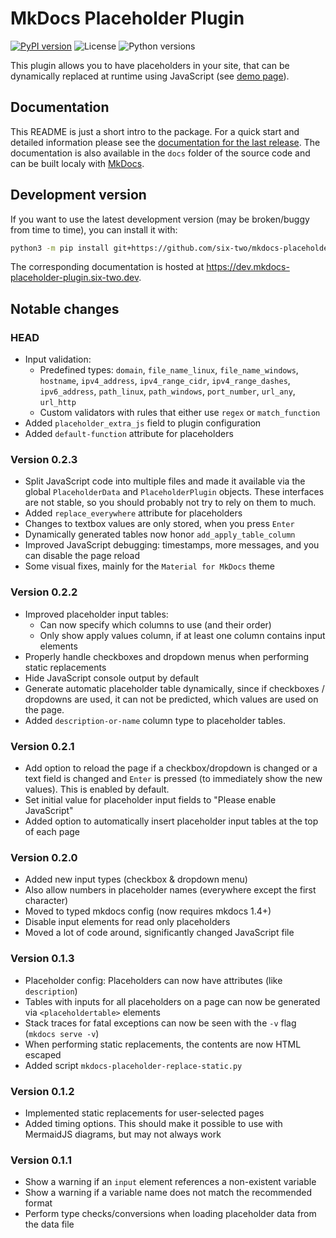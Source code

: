 # MkDocs Placeholder Plugin

[![PyPI version](https://img.shields.io/pypi/v/mkdocs-placeholder-plugin)](https://pypi.org/project/mkdocs-placeholder-plugin/)
![License](https://img.shields.io/pypi/l/mkdocs-placeholder-plugin)
![Python versions](https://img.shields.io/pypi/pyversions/mkdocs-placeholder-plugin)

This plugin allows you to have placeholders in your site, that can be dynamically replaced at runtime using JavaScript (see [demo page](https://mkdocs-placeholder-plugin.six-two.dev/demo/)).


## Documentation

This README is just a short intro to the package.
For a quick start and detailed information please see the [documentation for the last release](https://mkdocs-placeholder-plugin.six-two.dev/).
The documentation is also available in the `docs` folder of the source code and can be built localy with [MkDocs](https://www.mkdocs.org/).

## Development version

If you want to use the latest development version (may be broken/buggy from time to time), you can install it with:
```bash
python3 -m pip install git+https://github.com/six-two/mkdocs-placeholder-plugin
```

The corresponding documentation is hosted at <https://dev.mkdocs-placeholder-plugin.six-two.dev>.

## Notable changes

### HEAD

- Input validation:
    - Predefined types: `domain`, `file_name_linux`, `file_name_windows`, `hostname`, `ipv4_address`, `ipv4_range_cidr`, `ipv4_range_dashes`, `ipv6_address`, `path_linux`, `path_windows`, `port_number`, `url_any`, `url_http`
    - Custom validators with rules that either use `regex` or `match_function`
- Added `placeholder_extra_js` field to plugin configuration
- Added `default-function` attribute for placeholders

### Version 0.2.3

- Split JavaScript code into multiple files and made it available via the global `PlaceholderData` and `PlaceholderPlugin` objects.
    These interfaces are not stable, so you should probably not try to rely on them to much.
- Added `replace_everywhere` attribute for placeholders
- Changes to textbox values are only stored, when you press `Enter`
- Dynamically generated tables now honor `add_apply_table_column`
- Improved JavaScript debugging: timestamps, more messages, and you can disable the page reload
- Some visual fixes, mainly for the `Material for MkDocs` theme

### Version 0.2.2

- Improved placeholder input tables:
    - Can now specify which columns to use (and their order)
    - Only show apply values column, if at least one column contains input elements
- Properly handle checkboxes and dropdown menus when performing static replacements
- Hide JavaScript console output by default
- Generate automatic placeholder table dynamically, since if checkboxes / dropdowns are used, it can not be predicted, which values are used on the page.
- Added `description-or-name` column type to placeholder tables.

### Version 0.2.1

- Add option to reload the page if a checkbox/dropdown is changed or a text field is changed and `Enter` is pressed (to immediately show the new values).
    This is enabled by default.
- Set initial value for placeholder input fields to "Please enable JavaScript"
- Added option to automatically insert placeholder input tables at the top of each page

### Version 0.2.0

- Added new input types (checkbox & dropdown menu)
- Also allow numbers in placeholder names (everywhere except the first character)
- Moved to typed mkdocs config (now requires mkdocs 1.4+)
- Disable input elements for read only placeholders
- Moved a lot of code around, significantly changed JavaScript file

### Version 0.1.3

- Placeholder config: Placeholders can now have attributes (like `description`)
- Tables with inputs for all placeholders on a page can now be generated via `<placeholdertable>` elements
- Stack traces for fatal exceptions can now be seen with the `-v` flag (`mkdocs serve -v`)
- When performing static replacements, the contents are now HTML escaped
- Added script `mkdocs-placeholder-replace-static.py`

### Version 0.1.2

- Implemented static replacements for user-selected pages
- Added timing options. This should  make it possible to use with MermaidJS diagrams, but may not always work

### Version 0.1.1

- Show a warning if an `input` element references a non-existent variable
- Show a warning if a variable name does not match the recommended format
- Perform type checks/conversions when loading placeholder data from the data file

